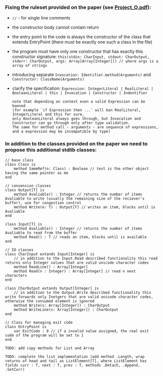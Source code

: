 ### Fixing the ruleset provided on the paper (see [Project_O.pdf](/Project_O.pdf)):

- `//` - for single line comments
- the constructor body cannot contain return
- the entry point to the code is always the constructor of the class that extends EntryPoint (there must be exactly one such a class in the file)
- the program must have only one constructor that has exactly this constructor signature:
    `this(stdin: CharInput, stdout: CharOutput, stderr: CharOutput, args: Array[Array[Integer]]) // where args is a array of strings`
- introducing separate `Invocation: Identifier.method(Arguments)` and `Constructor: ClassName(Arguments)`
- clarify the specification: `Expression: IntegerLiteral | RealLiteral | BooleanLiteral | this | Invocation | Constructor | Indentifier`
      
      note that depending on context even a valid Expression can be banned 
      (for example `if Expression then ...` will ban RealLiteral, IntegerLiteral and this for sure,
      only BooleanLiteral always goes through, but Invocation and Constructor can go through only after type validation.
      The same for method call - arguments - are sequence of expressions, and a expression may be incompatible by type)

### In addition to the classes provided on the paper we need to propose this additional stdlib classes:

```
// base class
class Class is
    method SameRef(o: Class) : Boolean // test is the other object having the same pointer as me
end
```

```
// convension classes
class Output[T] is
    method Avaliable() : Integer // returns the number of items Avaliable to write (usually the remaining size of the reciever's buffer), use for congestion control
    method Write(e: T) : Output[T] // writes an item, blocks until is Avaliable
end

class Input[T] is
    method Avaliable() : Integer // returns the number of items Avaliable to read from the buffer
    method Read() : T // reads an item, blocks until is available
end
```

```
// IO classes
class CharInput extands Input[Integer] is
    // in addition to the Input.Read described functionality this read returns only Integer values that are valid unicode character codes
    method ReadLine() : Array[Integer]
    method Read(n : Integer) : Array[Integer] // read n next characters
end

class CharOutput extands Output[Integer] is
    // in addition to the Output.Write described functionality this write forwards only Inetgers that are valid unicode character codes, otherwise the consumed element is ignored
    method Write(s: Array[Integer]) : CharOutput
    method WriteLine(s: Array[Integer]) : CharOutput
end
```

```
// Class for managing exit code
class EntryPoint is
    var ExitCode : 0 // if a invalid value assigned, the real exit code of the program will be set to 1
end
```

`TODO: add copy methods for List and Array`

`TODO: complete the list implementation (add method .Length, wrap returns of head and tail as ListElement[T], where ListElement has fields curr : T, next : T, prev : T, methods .Detach, .Append, .SetCurr)`
